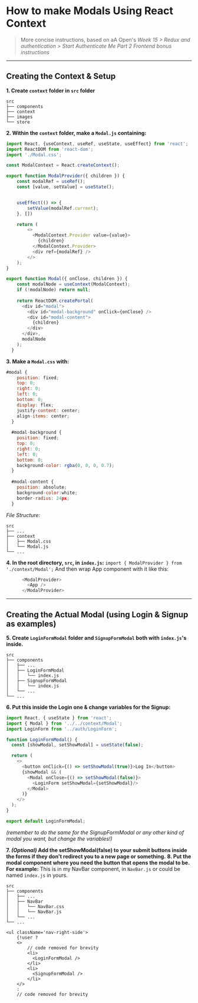 # How to make Modals Using React Context

> More concise instructions, based on aA Open's *Week 15 > Redux and authentication > Start Authenticate Me Part 2 Frontend bonus instructions*

----

## Creating the Context & Setup
**1. Create `context` folder in `src` folder**
```
src
├── components
├── context
├── images
└── store
```
**2. Within the `context` folder, make a `Modal.js` containing:**
```js
import React, {useContext, useRef, useState, useEffect} from 'react';
import ReactDOM from 'react-dom';
import './Modal.css';

const ModalContext = React.createContext();

export function ModalProvider({ children }) {
    const modalRef = useRef();
    const [value, setValue] = useState();


    useEffect(() => {
        setValue(modalRef.current);
    }, [])

    return (
        <>
          <ModalContext.Provider value={value}>
            {children}
          </ModalContext.Provider>
          <div ref={modalRef} />
        </>
    );
}

export function Modal({ onClose, children }) {
    const modalNode = useContext(ModalContext);
    if (!modalNode) return null;
  
    return ReactDOM.createPortal(
      <div id="modal">
        <div id="modal-background" onClick={onClose} />
        <div id="modal-content">
          {children}
        </div>
      </div>,
      modalNode
    );
  }
```

**3. Make a `Modal.css` with:**
```js
#modal {
    position: fixed;
    top: 0;
    right: 0;
    left: 0;
    bottom: 0;
    display: flex;
    justify-content: center;
    align-items: center;
  }
  
  #modal-background {
    position: fixed;
    top: 0;
    right: 0;
    left: 0;
    bottom: 0;
    background-color: rgba(0, 0, 0, 0.7);
  }
  
  #modal-content {
    position: absolute;
    background-color:white;
    border-radius: 24px;
  }
```
*File Structure:*
```
src
├── ...
├── context
│   ├── Modal.css
│   └── Modal.js
└── ...
```
  
**4. In the root directory, `src`, in `index.js`:**
`import { ModalProvider } from './context/Modal';`
And then wrap App component with it like this: 
```js
      <ModalProvider>
        <App />
      </ModalProvider>
```
-----

## Creating the Actual Modal (using Login & Signup as examples)
**5. Create `LoginFormModal` folder and `SignupFormModal` both with  `index.js`'s inside.**
```
src
├── components
│   ├── ...
│   ├── LoginFormModal
│   │   └── index.js
│   ├── SignupFormModal
│   │   └── index.js
│   └── ...
└── ...
```
**6. Put this inside the Login one & change variables for the Signup:** 
```js
import React, { useState } from 'react';
import { Modal } from '../../context/Modal';
import LoginForm from '../auth/LoginForm';

function LoginFormModal() {
  const [showModal, setShowModal] = useState(false);

  return (
    <>
      <button onClick={() => setShowModal(true)}>Log In</button>
      {showModal && (
        <Modal onClose={() => setShowModal(false)}>
          <LoginForm setShowModal={setShowModal}/>
        </Modal>
      )}
    </>
  );
}

export default LoginFormModal;
```
*(remember to do the same for the SignupFormModal or any other kind of modal you want, but change the variables!)*

**7. *(Optional)* Add the setShowModal(false) to your submit buttons inside the forms if they don't redirect you to a new page or something.**
**8. Put the modal component where you need the button that opens the modal to be. For example:**
This is in my NavBar component, in `NavBar.js` or could be named `index.js` in yours.
```
src
├── components
│   ├── ...
│   ├── NavBar
│   │   └── NavBar.css
│   │   └── NavBar.js
│   └── ...
└── ...
```
```
<ul className='nav-right-side'>
    {!user ?
    <>
        // code removed for brevity
        <li>
          <LoginFormModal />
        </li>
        <li>
          <SignupFormModal />
        </li>
    </>
    :
    // code removed for brevity
